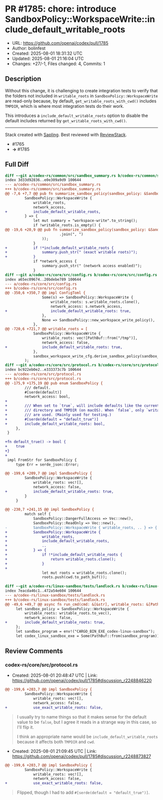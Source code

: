 # PR #1785: chore: introduce SandboxPolicy::WorkspaceWrite::include_default_writable_roots

- URL: https://github.com/openai/codex/pull/1785
- Author: bolinfest
- Created: 2025-08-01 18:31:32 UTC
- Updated: 2025-08-01 21:16:04 UTC
- Changes: +27/-1, Files changed: 4, Commits: 1

## Description

Without this change, it is challenging to create integration tests to
verify that the folders not included in `writable_roots` in
`SandboxPolicy::WorkspaceWrite` are read-only because, by default,
`get_writable_roots_with_cwd()` includes `TMPDIR`, which is where most integration
tests do their work.

This introduces a `include_default_writable_roots` option to disable the default
includes returned by `get_writable_roots_with_cwd()`.

---
[//]: # (BEGIN SAPLING FOOTER)
Stack created with [Sapling](https://sapling-scm.com). Best reviewed with [ReviewStack](https://reviewstack.dev/openai/codex/pull/1785).
* #1765
* __->__ #1785

## Full Diff

```diff
diff --git a/codex-rs/common/src/sandbox_summary.rs b/codex-rs/common/src/sandbox_summary.rs
index 3d33d92836..e0e309a9d9 100644
--- a/codex-rs/common/src/sandbox_summary.rs
+++ b/codex-rs/common/src/sandbox_summary.rs
@@ -7,6 +7,7 @@ pub fn summarize_sandbox_policy(sandbox_policy: &SandboxPolicy) -> String {
         SandboxPolicy::WorkspaceWrite {
             writable_roots,
             network_access,
+            include_default_writable_roots,
         } => {
             let mut summary = "workspace-write".to_string();
             if !writable_roots.is_empty() {
@@ -19,6 +20,9 @@ pub fn summarize_sandbox_policy(sandbox_policy: &SandboxPolicy) -> String {
                         .join(", ")
                 ));
             }
+            if !*include_default_writable_roots {
+                summary.push_str(" (exact writable roots)");
+            }
             if *network_access {
                 summary.push_str(" (network access enabled)");
             }
diff --git a/codex-rs/core/src/config.rs b/codex-rs/core/src/config.rs
index a65ec09674..20bdebe789 100644
--- a/codex-rs/core/src/config.rs
+++ b/codex-rs/core/src/config.rs
@@ -350,6 +350,7 @@ impl ConfigToml {
                 Some(s) => SandboxPolicy::WorkspaceWrite {
                     writable_roots: s.writable_roots.clone(),
                     network_access: s.network_access,
+                    include_default_writable_roots: true,
                 },
                 None => SandboxPolicy::new_workspace_write_policy(),
             },
@@ -720,6 +721,7 @@ writable_roots = [
             SandboxPolicy::WorkspaceWrite {
                 writable_roots: vec![PathBuf::from("/tmp")],
                 network_access: false,
+                include_default_writable_roots: true,
             },
             sandbox_workspace_write_cfg.derive_sandbox_policy(sandbox_mode_override)
         );
diff --git a/codex-rs/core/src/protocol.rs b/codex-rs/core/src/protocol.rs
index bc922eb0e2..e333373c7b 100644
--- a/codex-rs/core/src/protocol.rs
+++ b/codex-rs/core/src/protocol.rs
@@ -175,9 +175,19 @@ pub enum SandboxPolicy {
         /// default.
         #[serde(default)]
         network_access: bool,
+
+        /// When set to `true`, will include defaults like the current working
+        /// directory and TMPDIR (on macOS). When `false`, only `writable_roots`
+        /// are used. (Mainly used for testing.)
+        #[serde(default = "default_true")]
+        include_default_writable_roots: bool,
     },
 }
 
+fn default_true() -> bool {
+    true
+}
+
 impl FromStr for SandboxPolicy {
     type Err = serde_json::Error;
 
@@ -199,6 +209,7 @@ impl SandboxPolicy {
         SandboxPolicy::WorkspaceWrite {
             writable_roots: vec![],
             network_access: false,
+            include_default_writable_roots: true,
         }
     }
 
@@ -230,7 +241,15 @@ impl SandboxPolicy {
         match self {
             SandboxPolicy::DangerFullAccess => Vec::new(),
             SandboxPolicy::ReadOnly => Vec::new(),
-            SandboxPolicy::WorkspaceWrite { writable_roots, .. } => {
+            SandboxPolicy::WorkspaceWrite {
+                writable_roots,
+                include_default_writable_roots,
+                ..
+            } => {
+                if !*include_default_writable_roots {
+                    return writable_roots.clone();
+                }
+
                 let mut roots = writable_roots.clone();
                 roots.push(cwd.to_path_buf());
 
diff --git a/codex-rs/linux-sandbox/tests/landlock.rs b/codex-rs/linux-sandbox/tests/landlock.rs
index 7eacda46c1..472a54e604 100644
--- a/codex-rs/linux-sandbox/tests/landlock.rs
+++ b/codex-rs/linux-sandbox/tests/landlock.rs
@@ -49,6 +49,7 @@ async fn run_cmd(cmd: &[&str], writable_roots: &[PathBuf], timeout_ms: u64) {
     let sandbox_policy = SandboxPolicy::WorkspaceWrite {
         writable_roots: writable_roots.to_vec(),
         network_access: false,
+        include_default_writable_roots: true,
     };
     let sandbox_program = env!("CARGO_BIN_EXE_codex-linux-sandbox");
     let codex_linux_sandbox_exe = Some(PathBuf::from(sandbox_program));
```

## Review Comments

### codex-rs/core/src/protocol.rs

- Created: 2025-08-01 20:48:47 UTC | Link: https://github.com/openai/codex/pull/1785#discussion_r2248846220

```diff
@@ -199,6 +203,7 @@ impl SandboxPolicy {
         SandboxPolicy::WorkspaceWrite {
             writable_roots: vec![],
             network_access: false,
+            use_exact_writable_roots: false,
```

> I usually try to name things so that it makes sense for the default value to be `false`, but I agree it reads in a strange way in this case, so I'll flip it.
> 
> I think an appropriate name would be `include_default_writable_roots` because it affects both `TMPDIR` and `cwd`.

- Created: 2025-08-01 21:09:45 UTC | Link: https://github.com/openai/codex/pull/1785#discussion_r2248873827

```diff
@@ -199,6 +203,7 @@ impl SandboxPolicy {
         SandboxPolicy::WorkspaceWrite {
             writable_roots: vec![],
             network_access: false,
+            use_exact_writable_roots: false,
```

> Flipped, though I had to add `#[serde(default = "default_true")]`.